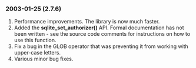 ### 2003\-01\-25 (2\.7\.6\)

1. Performance improvements. The library is now much faster.
2. Added the **sqlite\_set\_authorizer()** API. Formal documentation has
 not been written \- see the source code comments for instructions on
 how to use this function.
3. Fix a bug in the GLOB operator that was preventing it from working
 with upper\-case letters.
4. Various minor bug fixes.




